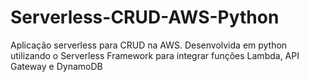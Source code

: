 # Serverless-CRUD-AWS-Python
Aplicação serverless para CRUD na AWS. Desenvolvida em python utilizando o Serverless Framework para integrar funções Lambda, API Gateway e DynamoDB
